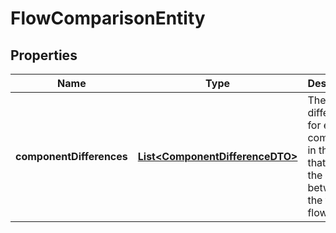 
# FlowComparisonEntity

## Properties
Name | Type | Description | Notes
------------ | ------------- | ------------- | -------------
**componentDifferences** | [**List&lt;ComponentDifferenceDTO&gt;**](ComponentDifferenceDTO.md) | The list of differences for each component in the flow that is not the same between the two flows |  [optional]



